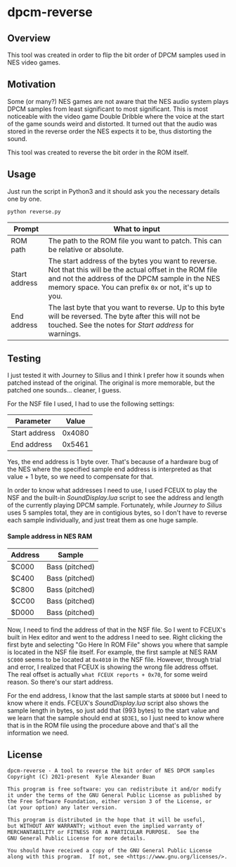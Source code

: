 # dpcm-reverse

## Overview

This tool was created in order to flip the bit order of DPCM samples
used in NES video games.

## Motivation

Some (or many?) NES games are not aware that the NES audio system plays DPCM samples from least significant to most significant. This is most noticeable with the video game Double Dribble where the voice at the start of the game sounds weird and distorted. It turned out that the audio was stored in the reverse order the NES expects it to be, thus distorting the sound.

This tool was created to reverse the bit order in the ROM itself.

## Usage

Just run the script in Python3 and it should ask you the necessary details one by one.

```sh
python reverse.py
```

| Prompt | What to input |
| ------ | ------------- |
| ROM path | The path to the ROM file you want to patch. This can be relative or absolute. |
| Start address | The start address of the bytes you want to reverse. Not that this will be the actual offset in the ROM file and not the address of the DPCM sample in the NES memory space. You can prefix `0x` or not, it's up to you. |
| End address | The last byte that you want to reverse. Up to this byte will be reversed. The byte after this will not be touched. See the notes for *Start address* for warnings. |

## Testing

I just tested it with Journey to Silius and I think I prefer how it sounds when patched instead of the original. The original is more memorable, but the patched one sounds... cleaner, I guess.

For the NSF file I used, I had to use the following settings:

| Parameter | Value |
| --------- | ----- |
| Start address | 0x4080 |
| End address | 0x5461 |

Yes, the end address is 1 byte over. That's because of a hardware bug of the NES where the specified sample end address is interpreted as that value + 1 byte, so we need to compensate for that.

In order to know what addresses I need to use, I used FCEUX to play the NSF and the built-in *SoundDisplay.lua* script to see the address and length of the currently playing DPCM sample. Fortunately, while *Journey to Silius* uses 5 samples total, they are in contigious bytes, so I don't have to reverse each sample individually, and just treat them as one huge sample.

#### Sample address in NES RAM

| Address | Sample |
| ------- | ------ |
| $C000 | Bass (pitched) |
| $C400 | Bass (pitched) |
| $C800 | Bass (pitched) |
| $CC00 | Bass (pitched) |
| $D000 | Bass (pitched) |

Now, I need to find the address of that in the NSF file. So I went to
FCEUX's built in Hex editor and went to the address I need to see. Right clicking the first byte and selecting "Go Here In ROM File" shows you where that sample is located in the NSF file itself. For example, the first sample at NES RAM `$C000` seems to be located at `0x4010` in the NSF file. However, through trial and error, I realized that FCEUX is showing the wrong file address offset. The real offset is actually `what FCEUX reports + 0x70`, for some weird reason. So there's our start address.

For the end address, I know that the last sample starts at `$D000` but I need to know where it ends. FCEUX's *SoundDisplay.lua* script also shows the sample length in bytes, so just add that (993 bytes) to the start value and we learn that the sample should end at `$D3E1`, so I just need to know where that is in the ROM file using the procedure above and that's all the information we need.

## License

    dpcm-reverse - A tool to reverse the bit order of NES DPCM samples
    Copyright (C) 2021-present  Kyle Alexander Buan

    This program is free software: you can redistribute it and/or modify
    it under the terms of the GNU General Public License as published by
    the Free Software Foundation, either version 3 of the License, or
    (at your option) any later version.

    This program is distributed in the hope that it will be useful,
    but WITHOUT ANY WARRANTY; without even the implied warranty of
    MERCHANTABILITY or FITNESS FOR A PARTICULAR PURPOSE.  See the
    GNU General Public License for more details.

    You should have received a copy of the GNU General Public License
    along with this program.  If not, see <https://www.gnu.org/licenses/>.